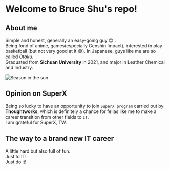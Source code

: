# Welcome to Bruce Shu's repo!
## About me
Simple and honest, generally an easy-going guy :blush: . <br />
Being fond of anime, games(especially Genshin Impact), interested in play basketball (but not very good at it :sweat_smile:). In Japanese, guys like me are so called *Otaku*. <br />
Graduated from **Sichuan University** in 2021, and major in Leather Chemical and Industry. 

![Season in the sun](https://github.com/bruceshu21/GTB-MyHomework/raw/master/winsz.jpg)

## Opinion on SuperX
Being so lucky to have an opportunity to join `SuperX program` carried out by **Thoughtworks**, which is definitely a chance for fellas like me to make a career transition from other fields to `IT`. <br />
I am grateful for SuperX, TW.

## The way to a brand new IT career
A little hard but also full of fun.<br />
Just to IT! <br />
Just do it!
